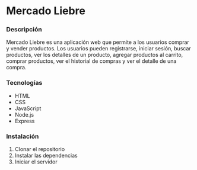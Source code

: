 # Mercado Liebre

### Descripción

Mercado Liebre es una aplicación web que permite a los usuarios comprar y vender productos. Los usuarios pueden registrarse, iniciar sesión, buscar productos, ver los detalles de un producto, agregar productos al carrito, comprar productos, ver el historial de compras y ver el detalle de una compra.

### Tecnologías

- HTML
- CSS
- JavaScript
- Node.js
- Express

### Instalación

1. Clonar el repositorio
2. Instalar las dependencias
3. Iniciar el servidor